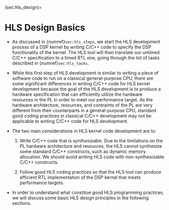 (sec:hls_design)=
# HLS Design Basics

* As discussed in {numref}`sec:hls_steps`, we start the HLS
  development process of a DSP kernel by writing C/C++ code to specify
  the DSP functionality of the kernel. The HLS tool will then
  translate our untimed C/C++ specification to a timed RTL one, going
  through the list of tasks described in {numref}`sec:hls_tasks`.

* While this first step of HLS development is similar to writing a
  piece of software code to run on a classical general-purpose CPU,
  there are some significant differences in writing C/C++ code for HLS
  kernel development because the goal of the HLS development is to
  produce a hardware specification that can efficiently utilize the
  hardware resources in the PL in order to meet our performance
  target. As the hardware architecture, resources, and contraints of
  the PL are very different from their counterparts in a
  general-purpose CPU, standard good coding practices in classical
  C/C++ development may not be applicable to writing C/C++ code for
  HLS development.
  
* The two main considerations in HLS kernel code development are to:
  1. Write C/C++ code that is *synthesizable*. Due to the limitations
       on the PL hardware architecture and resources, the HLS cannot
       synthesize some standard C/C++ constructs, such as dynamic
       memory allocation. We should avoid writing HLS code with
       non-synthesizable C/C++ constructs.
 
   2. Follow good HLS coding practices so that the HLS tool can
      produce efficient RTL implementation of the DSP kernel that
      meets performance targets.

* In order to understand what constitue good HLS programming
  practices, we will discuss some basic HLS design principles in the
  following sections.
  
